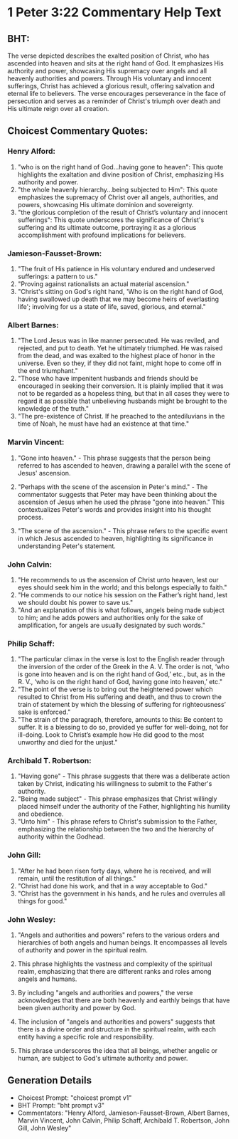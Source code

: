 # 1 Peter 3:22 Commentary Help Text

## BHT:
The verse depicted describes the exalted position of Christ, who has ascended into heaven and sits at the right hand of God. It emphasizes His authority and power, showcasing His supremacy over angels and all heavenly authorities and powers. Through His voluntary and innocent sufferings, Christ has achieved a glorious result, offering salvation and eternal life to believers. The verse encourages perseverance in the face of persecution and serves as a reminder of Christ's triumph over death and His ultimate reign over all creation.

## Choicest Commentary Quotes:
### Henry Alford:
1. "who is on the right hand of God...having gone to heaven": This quote highlights the exaltation and divine position of Christ, emphasizing His authority and power.
2. "the whole heavenly hierarchy...being subjected to Him": This quote emphasizes the supremacy of Christ over all angels, authorities, and powers, showcasing His ultimate dominion and sovereignty.
3. "the glorious completion of the result of Christ’s voluntary and innocent sufferings": This quote underscores the significance of Christ's suffering and its ultimate outcome, portraying it as a glorious accomplishment with profound implications for believers.

### Jamieson-Fausset-Brown:
1. "The fruit of His patience in His voluntary endured and undeserved sufferings: a pattern to us." 
2. "Proving against rationalists an actual material ascension." 
3. "Christ's sitting on God's right hand, 'Who is on the right hand of God, having swallowed up death that we may become heirs of everlasting life'; involving for us a state of life, saved, glorious, and eternal."

### Albert Barnes:
1. "The Lord Jesus was in like manner persecuted. He was reviled, and rejected, and put to death. Yet he ultimately triumphed. He was raised from the dead, and was exalted to the highest place of honor in the universe. Even so they, if they did not faint, might hope to come off in the end triumphant."
2. "Those who have impenitent husbands and friends should be encouraged in seeking their conversion. It is plainly implied that it was not to be regarded as a hopeless thing, but that in all cases they were to regard it as possible that unbelieving husbands might be brought to the knowledge of the truth."
3. "The pre-existence of Christ. If he preached to the antediluvians in the time of Noah, he must have had an existence at that time."

### Marvin Vincent:
1. "Gone into heaven." - This phrase suggests that the person being referred to has ascended to heaven, drawing a parallel with the scene of Jesus' ascension. 

2. "Perhaps with the scene of the ascension in Peter's mind." - The commentator suggests that Peter may have been thinking about the ascension of Jesus when he used the phrase "gone into heaven." This contextualizes Peter's words and provides insight into his thought process.

3. "The scene of the ascension." - This phrase refers to the specific event in which Jesus ascended to heaven, highlighting its significance in understanding Peter's statement.

### John Calvin:
1. "He recommends to us the ascension of Christ unto heaven, lest our eyes should seek him in the world; and this belongs especially to faith."
2. "He commends to our notice his session on the Father’s right hand, lest we should doubt his power to save us."
3. "And an explanation of this is what follows, angels being made subject to him; and he adds powers and authorities only for the sake of amplification, for angels are usually designated by such words."

### Philip Schaff:
1. "The particular climax in the verse is lost to the English reader through the inversion of the order of the Greek in the A. V. The order is not, ‘who is gone into heaven and is on the right hand of God,’ etc., but, as in the R. V., ‘who is on the right hand of God, having gone into heaven,’ etc."
2. "The point of the verse is to bring out the heightened power which resulted to Christ from His suffering and death, and thus to crown the train of statement by which the blessing of suffering for righteousness’ sake is enforced."
3. "The strain of the paragraph, therefore, amounts to this: Be content to suffer. It is a blessing to do so, provided ye suffer for well-doing, not for ill-doing. Look to Christ’s example how He did good to the most unworthy and died for the unjust."

### Archibald T. Robertson:
1. "Having gone" - This phrase suggests that there was a deliberate action taken by Christ, indicating his willingness to submit to the Father's authority.
2. "Being made subject" - This phrase emphasizes that Christ willingly placed himself under the authority of the Father, highlighting his humility and obedience.
3. "Unto him" - This phrase refers to Christ's submission to the Father, emphasizing the relationship between the two and the hierarchy of authority within the Godhead.

### John Gill:
1. "After he had been risen forty days, where he is received, and will remain, until the restitution of all things."
2. "Christ had done his work, and that in a way acceptable to God."
3. "Christ has the government in his hands, and he rules and overrules all things for good."

### John Wesley:
1. "Angels and authorities and powers" refers to the various orders and hierarchies of both angels and human beings. It encompasses all levels of authority and power in the spiritual realm.

2. This phrase highlights the vastness and complexity of the spiritual realm, emphasizing that there are different ranks and roles among angels and humans.

3. By including "angels and authorities and powers," the verse acknowledges that there are both heavenly and earthly beings that have been given authority and power by God.

4. The inclusion of "angels and authorities and powers" suggests that there is a divine order and structure in the spiritual realm, with each entity having a specific role and responsibility.

5. This phrase underscores the idea that all beings, whether angelic or human, are subject to God's ultimate authority and power.


## Generation Details
- Choicest Prompt: "choicest prompt v1"
- BHT Prompt: "bht prompt v3"
- Commentators: "Henry Alford, Jamieson-Fausset-Brown, Albert Barnes, Marvin Vincent, John Calvin, Philip Schaff, Archibald T. Robertson, John Gill, John Wesley"
